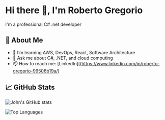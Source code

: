 # Hi there 👋, I'm Roberto Gregorio

I'm a professional C# .net developer

## 🚀 About Me
- 🌱 I’m learning  AWS, DevOps, React, Software Architecture
- 💬 Ask me about C#, .NET, and cloud computing
- 📫 How to reach me: [LinkedIn][(https://www.linkedin.com/in/roberto-gregorio-99506b19a/)

## 📈 GitHub Stats
![John's GitHub stats](https://github-readme-stats.vercel.app/api?username=RobertoGregorio&show_icons=true&theme=radical)

![Top Languages](https://github-readme-stats.vercel.app/api/top-langs/?username=RobertoGregorio&layout=compact&theme=radical)

